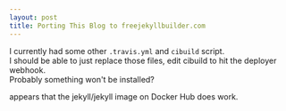 ```yaml
---
layout: post
title: Porting This Blog to freejekyllbuilder.com
---
```

I currently had some other `.travis.yml` and `cibuild` script.  
I should be able to just replace those files,
edit cibuild to hit the deployer webhook.  
Probably something won't be installed?

  
appears that the jekyll/jekyll image
on Docker Hub does work.
